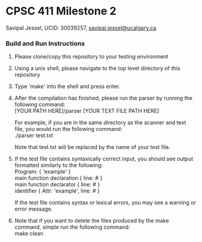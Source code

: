 # CPSC 411 Milestone 2

Savipal Jessel, UCID: 30039257, savipal.jessel@ucalgary.ca

### Build and Run Instructions

1. Please clone/copy this repository to your testing environment
2. Using a unix shell, please navigate to the top level directory of this repository
3. Type 'make' into the shell and press enter. <br />
4. After the compilation has finished, please run the parser by running the following command: <br />
    [YOUR PATH HERE]/parser    [YOUR TEXT FILE PATH HERE]

    For example, if you are in the same directory as the scanner and text file, you would run the following command: <br />
    ./parser test.txt <br />

    Note that test.txt will be replaced by the name of your test file.

5. If the test file contains syntaxically correct input, you should see output formatted similarly to the following: <br />
        Program: { 'example' } <br />
            main function declaration { line: # } <br />
                main function declarator { line: # } <br />
                    identifier { Attr: 'example', line: # } <br />

   If the test file contains syntax or lexical errors, you may see a warning or error message. 

6. Note that if you want to delete the files produced by the make command, simple run the following command: <br />
    make clean



